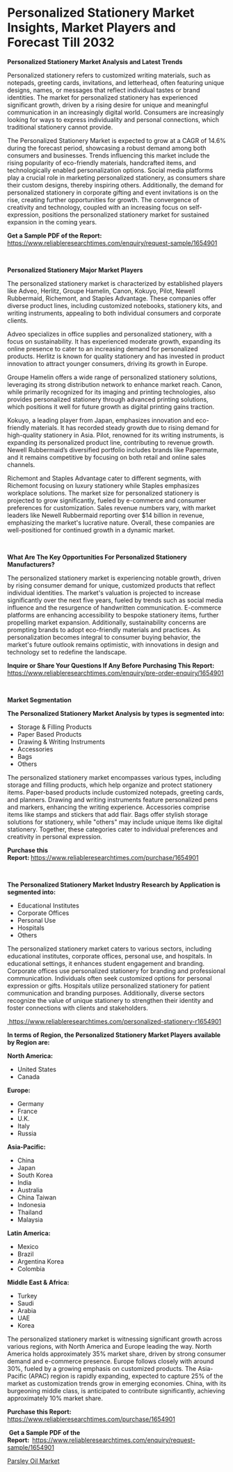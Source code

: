 <p><h1>Personalized Stationery Market Insights, Market Players and Forecast Till 2032</h1></p><p><strong>Personalized Stationery Market Analysis and Latest Trends</strong></p>
<p><p>Personalized stationery refers to customized writing materials, such as notepads, greeting cards, invitations, and letterhead, often featuring unique designs, names, or messages that reflect individual tastes or brand identities. The market for personalized stationery has experienced significant growth, driven by a rising desire for unique and meaningful communication in an increasingly digital world. Consumers are increasingly looking for ways to express individuality and personal connections, which traditional stationery cannot provide.</p><p>The Personalized Stationery Market is expected to grow at a CAGR of 14.6% during the forecast period, showcasing a robust demand among both consumers and businesses. Trends influencing this market include the rising popularity of eco-friendly materials, handcrafted items, and technologically enabled personalization options. Social media platforms play a crucial role in marketing personalized stationery, as consumers share their custom designs, thereby inspiring others. Additionally, the demand for personalized stationery in corporate gifting and event invitations is on the rise, creating further opportunities for growth. The convergence of creativity and technology, coupled with an increasing focus on self-expression, positions the personalized stationery market for sustained expansion in the coming years.</p></p>
<p><strong>Get a Sample PDF of the Report:&nbsp;</strong> <a href="https://www.reliableresearchtimes.com/enquiry/request-sample/1654901?utm_campaign=2583&utm_medium=2&utm_source=Github&utm_content=ia&utm_term=07032025&utm_id=personalized-stationery">https://www.reliableresearchtimes.com/enquiry/request-sample/1654901</a></p>
<p>&nbsp;</p>
<p><strong>Personalized Stationery Major Market Players</strong></p>
<p><p>The personalized stationery market is characterized by established players like Adveo, Herlitz, Groupe Hamelin, Canon, Kokuyo, Pilot, Newell Rubbermaid, Richemont, and Staples Advantage. These companies offer diverse product lines, including customized notebooks, stationery kits, and writing instruments, appealing to both individual consumers and corporate clients.</p><p>Adveo specializes in office supplies and personalized stationery, with a focus on sustainability. It has experienced moderate growth, expanding its online presence to cater to an increasing demand for personalized products. Herlitz is known for quality stationery and has invested in product innovation to attract younger consumers, driving its growth in Europe.</p><p>Groupe Hamelin offers a wide range of personalized stationery solutions, leveraging its strong distribution network to enhance market reach. Canon, while primarily recognized for its imaging and printing technologies, also provides personalized stationery through advanced printing solutions, which positions it well for future growth as digital printing gains traction.</p><p>Kokuyo, a leading player from Japan, emphasizes innovation and eco-friendly materials. It has recorded steady growth due to rising demand for high-quality stationery in Asia. Pilot, renowned for its writing instruments, is expanding its personalized product line, contributing to revenue growth. Newell Rubbermaid’s diversified portfolio includes brands like Papermate, and it remains competitive by focusing on both retail and online sales channels.</p><p>Richemont and Staples Advantage cater to different segments, with Richemont focusing on luxury stationery while Staples emphasizes workplace solutions. The market size for personalized stationery is projected to grow significantly, fueled by e-commerce and consumer preferences for customization. Sales revenue numbers vary, with market leaders like Newell Rubbermaid reporting over $14 billion in revenue, emphasizing the market's lucrative nature. Overall, these companies are well-positioned for continued growth in a dynamic market.</p></p>
<p>&nbsp;</p>
<p><strong>What Are The Key Opportunities For Personalized Stationery Manufacturers?</strong></p>
<p><p>The personalized stationery market is experiencing notable growth, driven by rising consumer demand for unique, customized products that reflect individual identities. The market's valuation is projected to increase significantly over the next five years, fueled by trends such as social media influence and the resurgence of handwritten communication. E-commerce platforms are enhancing accessibility to bespoke stationery items, further propelling market expansion. Additionally, sustainability concerns are prompting brands to adopt eco-friendly materials and practices. As personalization becomes integral to consumer buying behavior, the market's future outlook remains optimistic, with innovations in design and technology set to redefine the landscape.</p></p>
<p><strong>Inquire or Share Your Questions If Any Before Purchasing This Report:</strong> <a href="https://www.reliableresearchtimes.com/enquiry/pre-order-enquiry/1654901?utm_campaign=2583&utm_medium=2&utm_source=Github&utm_content=ia&utm_term=07032025&utm_id=personalized-stationery">https://www.reliableresearchtimes.com/enquiry/pre-order-enquiry/1654901</a></p>
<p>&nbsp;</p>
<p><strong>Market Segmentation</strong></p>
<p><strong>The Personalized Stationery Market Analysis by types is segmented into:</strong></p>
<p><ul><li>Storage & Filling Products</li><li>Paper Based Products</li><li>Drawing & Writing Instruments</li><li>Accessories</li><li>Bags</li><li>Others</li></ul></p>
<p><p>The personalized stationery market encompasses various types, including storage and filling products, which help organize and protect stationery items. Paper-based products include customized notepads, greeting cards, and planners. Drawing and writing instruments feature personalized pens and markers, enhancing the writing experience. Accessories comprise items like stamps and stickers that add flair. Bags offer stylish storage solutions for stationery, while "others" may include unique items like digital stationery. Together, these categories cater to individual preferences and creativity in personal expression.</p></p>
<p><strong>Purchase this Report:&nbsp;</strong><a href="https://www.reliableresearchtimes.com/purchase/1654901?utm_campaign=2583&utm_medium=2&utm_source=Github&utm_content=ia&utm_term=07032025&utm_id=personalized-stationery">https://www.reliableresearchtimes.com/purchase/1654901</a></p>
<p>&nbsp;</p>
<p><strong>The Personalized Stationery Market Industry Research by Application is segmented into:</strong></p>
<p><ul><li>Educational Institutes</li><li>Corporate Offices</li><li>Personal Use</li><li>Hospitals</li><li>Others</li></ul></p>
<p><p>The personalized stationery market caters to various sectors, including educational institutes, corporate offices, personal use, and hospitals. In educational settings, it enhances student engagement and branding. Corporate offices use personalized stationery for branding and professional communication. Individuals often seek customized options for personal expression or gifts. Hospitals utilize personalized stationery for patient communication and branding purposes. Additionally, diverse sectors recognize the value of unique stationery to strengthen their identity and foster connections with clients and stakeholders.</p></p>
<p><a href="https://www.reliableresearchtimes.com/personalized-stationery-r1654901?utm_campaign=2583&utm_medium=2&utm_source=Github&utm_content=ia&utm_term=07032025&utm_id=personalized-stationery">&nbsp;https://www.reliableresearchtimes.com/personalized-stationery-r1654901</a></p>
<p><strong>In terms of Region, the Personalized Stationery Market Players available by Region are:</strong></p>
<p>
    <p> <strong> North America: </strong>
        <ul>
            <li>United States</li>
            <li>Canada</li>
        </ul>
        </p> 
    <p> <strong> Europe: </strong>
        <ul>
            <li>Germany</li>
            <li>France</li>
            <li>U.K.</li>
            <li>Italy</li>
            <li>Russia</li>
        </ul>
        </p> 
    <p> <strong> Asia-Pacific: </strong>
        <ul>
            <li>China</li>
            <li>Japan</li>
            <li>South Korea</li>
            <li>India</li>
            <li>Australia</li>
            <li>China Taiwan</li>
            <li>Indonesia</li>
            <li>Thailand</li>
            <li>Malaysia</li>
        </ul>
        </p> 
    <p> <strong> Latin America: </strong>
        <ul>
            <li>Mexico</li>
            <li>Brazil</li>
            <li>Argentina Korea</li>
            <li>Colombia</li>
        </ul>
        </p> 
    <p> <strong> Middle East & Africa: </strong>
        <ul>
            <li>Turkey</li>
            <li>Saudi</li>
            <li>Arabia</li>
            <li>UAE</li>
            <li>Korea</li>
        </ul>
    </p>
    </p>
<p><p>The personalized stationery market is witnessing significant growth across various regions, with North America and Europe leading the way. North America holds approximately 35% market share, driven by strong consumer demand and e-commerce presence. Europe follows closely with around 30%, fueled by a growing emphasis on customized products. The Asia-Pacific (APAC) region is rapidly expanding, expected to capture 25% of the market as customization trends grow in emerging economies. China, with its burgeoning middle class, is anticipated to contribute significantly, achieving approximately 10% market share. </p></p>
<p><strong>Purchase this Report: </strong><a href="https://www.reliableresearchtimes.com/purchase/1654901?utm_campaign=2583&utm_medium=2&utm_source=Github&utm_content=ia&utm_term=07032025&utm_id=personalized-stationery">https://www.reliableresearchtimes.com/purchase/1654901</a></p>
<p>&nbsp;<strong>Get a Sample PDF of the Report:&nbsp;&nbsp;</strong><a href="https://www.reliableresearchtimes.com/enquiry/request-sample/1654901?utm_campaign=2583&utm_medium=2&utm_source=Github&utm_content=ia&utm_term=07032025&utm_id=personalized-stationery">https://www.reliableresearchtimes.com/enquiry/request-sample/1654901</a></p>
<p><strong></strong></p>
<p><p><a href="https://github.com/manesros8/Market-Research-Report-List-1/blob/main/parsley-oil-market.md?utm_campaign=2583&utm_medium=2&utm_source=Github&utm_content=ia&utm_term=07032025&utm_id=personalized-stationery">Parsley Oil Market</a></p></p>
